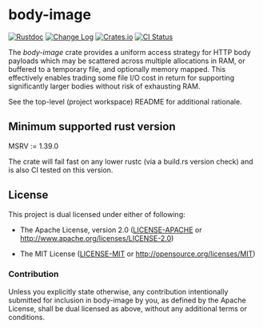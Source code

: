 # body-image

[![Rustdoc](https://docs.rs/body-image/badge.svg)](https://docs.rs/body-image)
[![Change Log](https://img.shields.io/crates/v/body-image.svg?maxAge=3600&label=change%20log&color=9cf)](https://github.com/dekellum/body-image/blob/main/body-image/CHANGELOG.md)
[![Crates.io](https://img.shields.io/crates/v/body-image.svg?maxAge=3600)](https://crates.io/crates/body-image)
[![CI Status](https://github.com/dekellum/body-image/workflows/CI/badge.svg?branch=main)](https://github.com/dekellum/body-image/actions?query=workflow%3ACI)

The _body-image_ crate provides a uniform access strategy for HTTP body
payloads which may be scattered across multiple allocations in RAM, or buffered
to a temporary file, and optionally memory mapped. This effectively enables
trading some file I/O cost in return for supporting significantly larger bodies
without risk of exhausting RAM.

See the top-level (project workspace) README for additional rationale.

## Minimum supported rust version

MSRV := 1.39.0

The crate will fail fast on any lower rustc (via a build.rs version
check) and is also CI tested on this version.

## License

This project is dual licensed under either of following:

* The Apache License, version 2.0 ([LICENSE-APACHE](LICENSE-APACHE)
  or http://www.apache.org/licenses/LICENSE-2.0)

* The MIT License ([LICENSE-MIT](LICENSE-MIT)
  or http://opensource.org/licenses/MIT)

### Contribution

Unless you explicitly state otherwise, any contribution intentionally submitted
for inclusion in body-image by you, as defined by the Apache License, shall be
dual licensed as above, without any additional terms or conditions.

